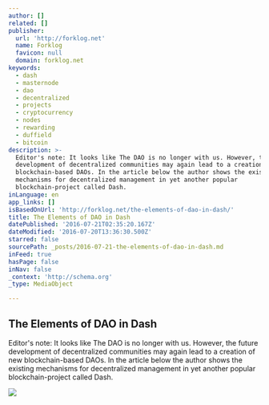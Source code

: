 ```yaml
---
author: []
related: []
publisher:
  url: 'http://forklog.net'
  name: Forklog
  favicon: null
  domain: forklog.net
keywords:
  - dash
  - masternode
  - dao
  - decentralized
  - projects
  - cryptocurrency
  - nodes
  - rewarding
  - duffield
  - bitcoin
description: >-
  Editor's note: It looks like The DAO is no longer with us. However, the future
  development of decentralized communities may again lead to a creation of new
  blockchain-based DAOs. In the article below the author shows the existing
  mechanisms for decentralized management in yet another popular
  blockchain-project called Dash.
inLanguage: en
app_links: []
isBasedOnUrl: 'http://forklog.net/the-elements-of-dao-in-dash/'
title: The Elements of DAO in Dash
datePublished: '2016-07-21T02:35:20.167Z'
dateModified: '2016-07-20T13:36:30.500Z'
starred: false
sourcePath: _posts/2016-07-21-the-elements-of-dao-in-dash.md
inFeed: true
hasPage: false
inNav: false
_context: 'http://schema.org'
_type: MediaObject

---
```

<article style=""><h1>The Elements of DAO in Dash</h1><p>Editor's note: It looks like The DAO is no longer with us. However, the future development of decentralized communities may again lead to a creation of new blockchain-based DAOs. In the article below the author shows the existing mechanisms for decentralized management in yet another popular blockchain-project called Dash.</p><img src="http://forklog.net/wp-content/uploads/2016/03/bitcoinscience02.png" /></article>